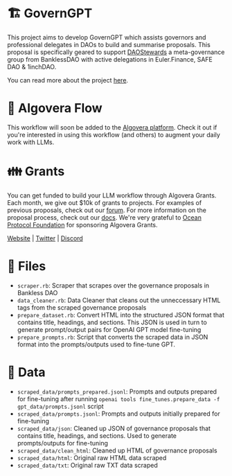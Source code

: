 # 🏗 GovernGPT

This project aims to develop GovernGPT which assists governors and professional delegates in DAOs to build and summarise proposals. This proposal is specifically geared to support [DAOStewards](https://bankless.notion.site/DAOstewards-24f0aba00eb743459f554fca9a8c9847) a meta-governance group from BanklessDAO with active delegations in Euler.Finance, SAFE DAO & 1inchDAO. 

You can read more about the project [here](https://forum.algovera.ai/t/proposal-gpt3-for-dao-governance/307). 

# 🤖 Algovera Flow

This workflow will soon be added to the [Algovera platform](https://app.algovera.ai/workflows). Check it out if you're interested in using this workflow (and others) to augment your daily work with LLMs. 

# 👪 Grants 

You can get funded to build your LLM workflow through Algovera Grants. Each month, we give out $10k of grants to projects. For examples of previous proposals, check out our [forum](https://forum.algovera.ai/). For more information on the proposal process, check out our [docs](https://docs.algovera.ai/blog/). We're very grateful to [Ocean Protocol Foundation](https://oceanprotocol.com/) for sponsoring Algovera Grants. 

[Website](https://www.algovera.ai/) | [Twitter](https://twitter.com/AlgoveraAI)  | [Discord](https://discord.gg/e65RuHSDS5)

# 🚜 Files

- `scraper.rb`: Scraper that scrapes over the governance proposals in Bankless DAO
- `data_cleaner.rb`: Data Cleaner that cleans out the unneccessary HTML tags from the scraped governance proposals
- `prepare_dataset.rb`: Convert HTML into the structured JSON format that contains title, headings, and sections. This JSON is used in turn to generate prompt/output pairs for OpenAI GPT model fine-tuning
- `prepare_prompts.rb`: Script that converts the scraped data in JSON format into the prompts/outputs used to fine-tune GPT.

# 📁 Data

- `scraped_data/prompts_prepared.jsonl`: Prompts and outputs prepared for fine-tuning after running `openai tools fine_tunes.prepare_data -f gpt_data/prompts.jsonl` script
- `scraped_data/prompts.jsonl`: Prompts and outputs initially prepared for fine-tuning
- `scraped_data/json`: Cleaned up JSON of governance proposals that contains title, headings, and sections. Used to generate prompts/outputs for fine-tuning
- `scraped_data/clean_html`: Cleaned up HTML of governance proposals
- `scraped_data/html`: Original raw HTML data scraped
- `scraped_data/txt`: Original raw TXT data scraped